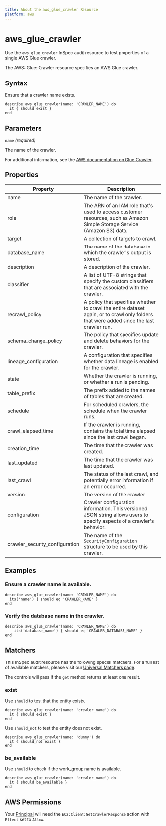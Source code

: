 ```yaml
---
title: About the aws_glue_crawler Resource
platform: aws
---
```


# aws_glue_crawler

Use the `aws_glue_crawler` InSpec audit resource to test properties of a single AWS Glue crawler.

The AWS::Glue::Crawler resource specifies an AWS Glue crawler.

## Syntax

Ensure that a crawler name exists.

    describe aws_glue_crawler(name: 'CRAWLER_NAME') do
      it { should exist }
    end

## Parameters

`name` _(required)_

The name of the crawler.

For additional information, see the [AWS documentation on Glue Crawler](https://docs.aws.amazon.com/AWSCloudFormation/latest/UserGuide/aws-resource-glue-crawler.html).

## Properties

| Property | Description|
| --- | --- |
| name | The name of the crawler. |
| role | The ARN of an IAM role that's used to access customer resources, such as Amazon Simple Storage Service (Amazon S3) data. |
| target | A collection of targets to crawl. |
| database_name | The name of the database in which the crawler's output is stored. |
| description | A description of the crawler. |
| classifier | A list of UTF-8 strings that specify the custom classifiers that are associated with the crawler. |
| recrawl_policy | A policy that specifies whether to crawl the entire dataset again, or to crawl only folders that were added since the last crawler run. |
| schema_change_policy | The policy that specifies update and delete behaviors for the crawler. |
| lineage_configuration | A configuration that specifies whether data lineage is enabled for the crawler. |
| state | Whether the crawler is running, or whether a run is pending. |
| table_prefix | The prefix added to the names of tables that are created. |
| schedule | For scheduled crawlers, the schedule when the crawler runs. |
| crawl_elapsed_time | If the crawler is running, contains the total time elapsed since the last crawl began. |
| creation_time | The time that the crawler was created. |
| last_updated | The time that the crawler was last updated. |
| last_crawl | The status of the last crawl, and potentially error information if an error occurred. |
| version | The version of the crawler. |
| configuration | Crawler configuration information. This versioned JSON string allows users to specify aspects of a crawler's behavior. |
| crawler_security_configuration | The name of the `SecurityConfiguration` structure to be used by this crawler. |

## Examples

### Ensure a crawler name is available.

    describe aws_glue_crawler(name: 'CRAWLER_NAME') do
      its('name') { should eq 'CRAWLER_NAME' }
    end

### Verify the database name in the crawler.

    describe aws_glue_crawler(name: 'CRAWLER_NAME') do
        its('database_name') { should eq 'CRAWLER_DATABASE_NAME' }
    end

## Matchers

This InSpec audit resource has the following special matchers. For a full list of available matchers, please visit our [Universal Matchers page](https://www.inspec.io/docs/reference/matchers/).

The controls will pass if the `get` method returns at least one result.

### exist

Use `should` to test that the entity exists.

    describe aws_glue_crawler(name: 'crawler_name') do
      it { should exist }
    end

Use `should_not` to test the entity does not exist.

    describe aws_glue_crawler(name: 'dummy') do
      it { should_not exist }
    end

### be_available

Use `should` to check if the work_group name is available.

    describe aws_glue_crawler(name: 'crawler_name') do
      it { should be_available }
    end

## AWS Permissions

Your [Principal](https://docs.aws.amazon.com/IAM/latest/UserGuide/intro-structure.html#intro-structure-principal) will need the `EC2:Client:GetCrawlerResponse` action with `Effect` set to `Allow`.
